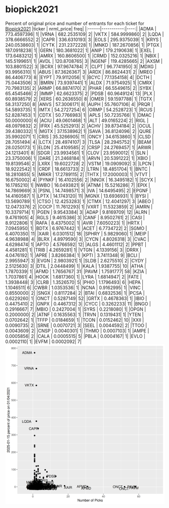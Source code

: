 # biopick2021
Percent of original price and number of entrants for each ticket for [Biopick2021](https://twitter.com/hashtag/Biopick2021)
|ticker |  nrml_price| freq|
|:------|-----------:|----:|
|ADMA   | 773.4597396|    1|
|VRNA   | 682.2535109|    2|
|VKTX   | 584.9999860|    2|
|LQDA   | 378.6666552|    2|
|CAPR   | 336.6310193|    3|
|EOLS   | 295.9375039|    1|
|KRYS   | 240.0538603|    1|
|CYTK   | 231.2372228|    1|
|MNKD   | 187.2670856|    1|
|PTGX   | 187.0918238|    1|
|GERN   | 180.3681022|    1|
|ANIP   | 179.2190638|    1|
|EXEL   | 173.6483212|    1|
|AMRX   | 160.8606500|    1|
|CRMD   | 152.0325216|    1|
|NBIX   | 145.5199651|    1|
|AVDL   | 120.8708765|    3|
|NGENF  | 119.4285665|    2|
|AXSM   | 103.8801522|    3|
|BCRX   |  97.9674784|    7|
|CLPT   |  96.7741950|    3|
|MDXG   |  93.9956310|    1|
|ABUS   |  87.3626367|    3|
|ARDX   |  86.8624431|    2|
|MREO   |  86.4406773|    8|
|EYPT   |  79.9112056|    1|
|BCYC   |  77.1354158|    4|
|DCTH   |  75.0443506|    3|
|BMRN   |  73.9397441|    1|
|ALDX   |  71.9754925|    1|
|CMRX   |  70.7983135|    2|
|ARMP   |  66.8874170|    2|
|PHAR   |  66.5549615|    2|
|SYBX   |  65.4545466|    2|
|IMMP   |  62.6623375|    2|
|PDSB   |  60.9649124|   13|
|PLX    |  60.8938579|    2|
|XERS   |  60.2636550|    8|
|OMER   |  59.1597788|    1|
|TGTX   |  58.3137250|    8|
|ANVS   |  57.3006171|    8|
|AUPH   |  55.7607106|    4|
|PRQR   |  54.5893735|    1|
|IMTX   |  54.2727254|    6|
|ORMP   |  54.2528723|    1|
|RCUS   |  52.8287453|    1|
|CDTX   |  50.7766983|    1|
|APLS   |  50.7235766|    1|
|DMAC   |  50.0000000|    6|
|ACIU   |  49.0601468|    1|
|ALT    |  49.0165224|    2|
|RIGL   |  48.0979832|    2|
|IFRX   |  45.5252913|    2|
|ACHV   |  39.8734184|    2|
|OCUL   |  39.4380332|    1|
|MGTX   |  37.1538962|    1|
|SAVA   |  36.8124096|    2|
|QURE   |  35.9902071|    1|
|CRIS   |  35.3266905|   11|
|ONCY   |  34.6153860|    1|
|CLSD   |  28.7051494|    4|
|LCTX   |  28.4974107|    3|
|TLSA   |  28.2945752|    1|
|BEAM   |  28.0250173|    1|
|ELDN   |  25.4109585|    2|
|CRSP   |  24.2769457|    1|
|ARWR   |  24.1213401|    8|
|SDGR   |  23.9934561|    1|
|CLOV   |  23.9590012|    1|
|SLN    |  23.3750006|    1|
|DARE   |  21.2468184|    1|
|ARVN   |  20.5391222|    1|
|XBIO   |  19.8139546|    2|
|LXRX   |  19.6022728|    2|
|VSTM   |  19.0909092|    3|
|LPCN   |  18.9222542|    1|
|CRDF   |  18.6613733|    2|
|LTRN   |  18.4851704|    1|
|BNTC   |  18.2810855|    5|
|MRKR   |  17.2789115|    2|
|THTX   |  17.2000003|    1|
|VTVT   |  16.6750002|    4|
|PYNKF  |  16.4102556|    2|
|NNOX   |  16.3495182|    1|
|SCYX   |  16.1785210|    1|
|NWBO   |  16.0493821|    9|
|ATNM   |  15.5216286|    7|
|EPIX   |  14.7869669|    3|
|PSNL   |  14.7498571|    3|
|IVA    |  14.6495495|    2|
|EPGNF  |  14.4160587|    1|
|LPTX   |  14.1743120|   11|
|MGNX   |  13.6936931|    1|
|BYSI   |  13.5690789|    1|
|CTSO   |  12.4253283|    1|
|CTMX   |  12.4041297|    3|
|ABEO   |  12.0473376|    2|
|COCP   |  11.7612293|    1|
|VXRT   |  11.5323859|    2|
|AMRN   |  10.3379714|    1|
|PGEN   |   9.9543384|    3|
|ADAP   |   9.8169709|   12|
|ALRN   |   9.4761905|    4|
|RGLS   |   9.4615386|    3|
|CANF   |   8.9502761|    2|
|CASI   |   8.9122806|    1|
|RAFA   |   8.4375002|    1|
|AVIR   |   7.6050223|    1|
|HRTX   |   7.0945950|    1|
|BDTX   |   6.9767442|    1|
|ACET   |   6.7734722|    2|
|SGMO   |   6.4070350|   11|
|XAIR   |   6.0301512|   18|
|SPHRY  |   5.9829060|    1|
|MEIP   |   4.9638988|    4|
|BLRX   |   4.8979590|    3|
|CYCN   |   4.8026318|    3|
|CVAC   |   4.6298474|    1|
|APTO   |   4.5766592|   12|
|ALGS   |   4.4601112|    2|
|PPBT   |   4.4581281|    1|
|TRIB   |   4.2659281|    1|
|VTGN   |   4.1339156|    3|
|DRRX   |   4.0476192|    1|
|APRE   |   3.8266384|    1|
|KPTI   |   3.7411348|    9|
|BCLI   |   2.9955947|    3|
|EVGN   |   2.9803921|    1|
|SLDB   |   2.6275510|    2|
|CYDY   |   2.5125630|    3|
|DTIL   |   2.0448499|    1|
|KALA   |   1.9387755|   10|
|ATHA   |   1.7870339|    1|
|AFMD   |   1.7656767|   31|
|PAVM   |   1.7591777|   58|
|KZIA   |   1.7037861|    4|
|HOOK   |   1.6817360|    1|
|LYRA   |   1.6814947|    2|
|FATE   |   1.3938448|    3|
|CLRB   |   1.3526570|    5|
|PHIO   |   1.1796493|    6|
|HEPA   |   1.1046511|    6|
|CWBR   |   1.0353536|    1|
|NCNA   |   0.9162995|    1|
|VINC   |   0.8550000|    2|
|SNGX   |   0.8117284|    2|
|BTAI   |   0.6832536|    1|
|PCSA   |   0.6229260|    1|
|ONCT   |   0.5287149|   52|
|GRTX   |   0.4678363|    1|
|IBIO   |   0.4475410|    2|
|GNPX   |   0.4467312|    3|
|CYCC   |   0.3262233|   11|
|BNGO   |   0.2916667|    7|
|MBIO   |   0.2427004|    1|
|SYRS   |   0.2218080|    1|
|OPGN   |   0.2000000|    2|
|ATNF   |   0.1635563|    1|
|TRVN   |   0.1319431|    1|
|YTEN   |   0.0702642|    1|
|TFFP   |   0.0184659|    1|
|TCON   |   0.0152462|   10|
|XXII   |   0.0090735|    2|
|SRNE   |   0.0070721|    3|
|SEEL   |   0.0044592|    2|
|TTOO   |   0.0043609|    2|
|CNSP   |   0.0040301|    1|
|THMO   |   0.0007103|    1|
|AMPE   |   0.0005856|    2|
|CALA   |   0.0005515|    5|
|PBLA   |   0.0004167|    1|
|EVLO   |   0.0002110|    1|
|EVFM   |   0.0002092|    7|
![retvspicks](biopicks.png?raw=true)
